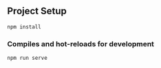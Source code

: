 ## Project Setup
```
npm install
```

### Compiles and hot-reloads for development
```
npm run serve
```
